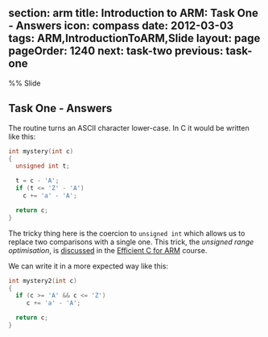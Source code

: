 section: arm
title: Introduction to ARM: Task One - Answers
icon: compass
date: 2012-03-03
tags: ARM,IntroductionToARM,Slide
layout: page
pageOrder: 1240
next: task-two
previous: task-one
----

%% Slide
  
## Task One - Answers

The routine turns an ASCII character lower-case. In C it would be written like this:

``` c
int mystery(int c)
{
  unsigned int t;

  t = c - 'A';
  if (t <= 'Z' - 'A')
    c += 'a' - 'A';

  return c;
}
```

The tricky thing here is the coercion to `unsigned int` which allows us to replace two comparisons with a single one. This trick, the *unsigned range optimisation*, is [discussed](/arm/efficient-c-for-arm/unsignedrange.html) in the [Efficient C for ARM](/arm/efficient-c-for-arm/index.html) course.

We can write it in a more expected way like this:

``` c
int mystery2(int c)
{
  if (c >= 'A' && c <= 'Z')
     c += 'a' - 'A';

  return c;
}
```
